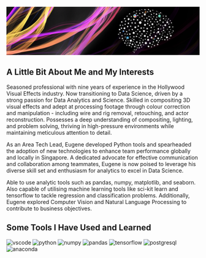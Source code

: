 ![banner](dsi-42-sticker_linkedin_banner.jpg)

<h2>A Little Bit About Me and My Interests</h2>
Seasoned professional with nine years of experience in the Hollywood Visual Effects industry. Now transitioning to Data Science, driven by a strong passion for Data Analytics and Science. Skilled in compositing 3D visual effects and adept at processing footage through colour correction and manipulation - including wire and rig removal, retouching, and actor reconstruction. Possesses a deep understanding of compositing, lighting, and problem solving, thriving in high-pressure environments while maintaining meticulous attention to detail.

As an Area Tech Lead, Eugene developed Python tools and spearheaded the adoption of new technologies to enhance team performance globally and locally in Singapore. A dedicated advocate for effective communication and collaboration among teammates, Eugene is now poised to leverage his diverse skill set and enthusiasm for analytics to excel in Data Science.

Able to use analytic tools such as pandas, numpy, matplotlib, and seaborn. Also capable of utilising machine learning tools like sci-kit learn and tensorflow to tackle regression and classification problems. Additionally, Eugene explored Computer Vision and Natural Language Processing to contribute to business objectives.


<h2>Some Tools I Have Used and Learned</h2>
<p align="left">
<img src="https://cdn.jsdelivr.net/gh/devicons/devicon@latest/icons/vscode/vscode-original-wordmark.svg" alt="vscode" width="45" height="45"/>
<img src="https://cdn.jsdelivr.net/gh/devicons/devicon@latest/icons/python/python-original-wordmark.svg" alt="python" width="45" height="45"/>
<img src="https://cdn.jsdelivr.net/gh/devicons/devicon@latest/icons/numpy/numpy-original-wordmark.svg" alt="numpy" width="45" height="45"/>
<img src="https://cdn.jsdelivr.net/gh/devicons/devicon@latest/icons/pandas/pandas-original-wordmark.svg" alt="pandas" width="45" height="45"/>
<img src="https://cdn.jsdelivr.net/gh/devicons/devicon@latest/icons/tensorflow/tensorflow-original-wordmark.svg" alt="tensorflow" width="45" height="45"/>
<img src="https://cdn.jsdelivr.net/gh/devicons/devicon@latest/icons/postgresql/postgresql-original-wordmark.svg" alt="postgresql" width="45" height="45"/>
<img src="https://cdn.jsdelivr.net/gh/devicons/devicon@latest/icons/anaconda/anaconda-original-wordmark.svg" alt="anaconda" width="45" height="45"/>
</p>
          
          
           
          
          
